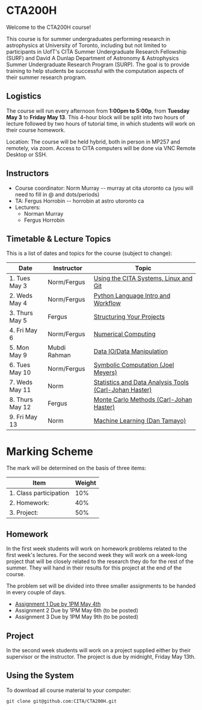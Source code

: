 # CTA200H

Welcome to the CTA200H course!

This course is for summer undergraduates performing research in astrophysics at University of Toronto, including but not limited to participants in UofT's CITA Summer Undergraduate Research Fellowship (SURF) and David A Dunlap Department of Astronomy & Astrophysics Summer Undergraduate Research Program (SURP). The goal is to provide training to help students be successful with the computation aspects of their summer research program.

## Logistics

The course will run every afternoon from **1:00pm to 5:00p**, from **Tuesday May 3** to **Friday May 13**.
This 4-hour block will be split into two hours of lecture followed by two hours of tutorial time, in which students will work on their course homework.

Location: The course will be held hybrid, both in person in MP257 and remotely, via zoom. Access to CITA computers will be done via VNC Remote Desktop or SSH.

## Instructors

* Course coordinator: Norm Murray -- murray at cita utoronto ca (you will need to fill in @ and dots/periods)
* TA: Fergus Horrobin -- horrobin at astro utoronto ca
* Lecturers:
    * Norman Murray
    * Fergus Horrobin

## Timetable & Lecture Topics

This is a list of dates and topics for the course (subject to change):

| Date | Instructor | Topic |
| ---- | ---------- | ----- |
| 1. Tues May 3 | Norm/Fergus | [Using the CITA Systems, Linux and Git](lecture_1_linux_git) |
| 2. Weds May 4	| Norm/Fergus | [Python Language Intro and Workflow](lecture_2_python_intro) |
| 3. Thurs May 5 |	Fergus | [Structuring Your Projects](lecture_3_managing_code) |
| 4. Fri May 6 | Norm/Fergus | [Numerical Computing](lecture_4_numerical_python) |
| 5. Mon May 9 |	Mubdi Rahman | [Data IO/Data Manipulation](lecture_5_data_wrangling) |
| 6. Tues May 10 | Norm/Fergus | [Symbolic Computation (Joel Meyers)](lecture_6_symbolic_python) |
| 7. Weds May 11 | Norm | [Statistics and Data Analysis Tools (Carl-Johan Haster)](lecture_7_statistics) |
| 8. Thurs May 12| Fergus | [Monte Carlo Methods (Carl-Johan Haster)](lecture_8_monte_carlo) |
| 9. Fri May 13| Norm | [Machine Learning (Dan Tamayo)](lecture_9_machine_learning) |


# Marking Scheme

The mark will be determined on the basis of three items:

| Item                  | Weight|
| --------------------- | ----- |
|1. Class participation | 10%   |
|2. Homework:           | 40%   |
|3. Project:            | 50%   |

## Homework

In the first week students will work on homework problems related to the first week's lectures.  For the second week they will work on a week-long project that will be closely related to the research they do for the rest of the summer.  They will hand in their results for this project at the end of the course.

The problem set will be divided into three smaller assignments to be handed in every couple of days. 

* [Assignment 1 Due by 1PM May 4th](assignments/assignment_1.md)
* Assignment 2 Due by 1PM May 6th (to be posted)
* Assignment 3 Due by 1PM May 9th (to be posted)

## Project
In the second week students will work on a project supplied either by their supervisor or the instructor. The project is due by midnight, Friday May 13th.

## Using the System

To download all course material to your computer:

`git clone git@github.com:CITA/CTA200H.git`
